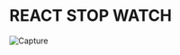 # REACT STOP WATCH #

![Capture](https://user-images.githubusercontent.com/42214791/57586862-74737f00-7515-11e9-8fd4-05c79eb3a86e.PNG)

